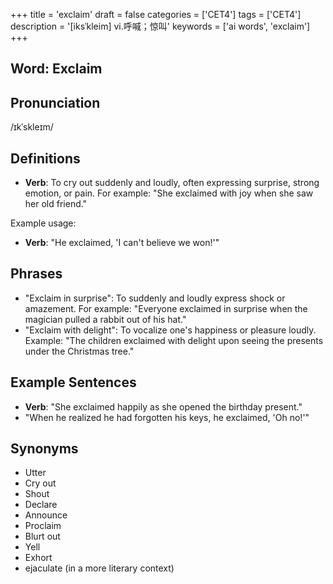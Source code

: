 +++
title = 'exclaim'
draft = false
categories = ['CET4']
tags = ['CET4']
description = '[iksˈkleim] vi.呼喊；惊叫'
keywords = ['ai words', 'exclaim']
+++

## Word: Exclaim

## Pronunciation
/ɪkˈskleɪm/

## Definitions
- **Verb**: To cry out suddenly and loudly, often expressing surprise, strong emotion, or pain. For example: "She exclaimed with joy when she saw her old friend."

Example usage:
- **Verb**: "He exclaimed, 'I can't believe we won!'"

## Phrases
- "Exclaim in surprise": To suddenly and loudly express shock or amazement. For example: "Everyone exclaimed in surprise when the magician pulled a rabbit out of his hat."
- "Exclaim with delight": To vocalize one's happiness or pleasure loudly. Example: "The children exclaimed with delight upon seeing the presents under the Christmas tree."

## Example Sentences
- **Verb**: "She exclaimed happily as she opened the birthday present."
- "When he realized he had forgotten his keys, he exclaimed, 'Oh no!'"

## Synonyms
- Utter
- Cry out
- Shout
- Declare
- Announce
- Proclaim
- Blurt out
- Yell
- Exhort
- ejaculate (in a more literary context)
